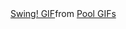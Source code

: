 <div class="tenor-gif-embed" data-postid="3529477" data-share-method="host" data-aspect-ratio="1.70714" data-width="100%"><a href="https://tenor.com/view/pool-billiard-snooker-player-dancing-gif-3529477">Swing! GIF</a>from <a href="https://tenor.com/search/pool-gifs">Pool GIFs</a></div> <script type="text/javascript" async src="https://tenor.com/embed.js"></script>
